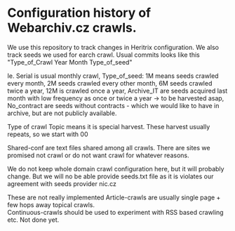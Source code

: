 Configuration history of Webarchiv.cz crawls.
==============

We use this repository to track changes in Heritrix configuration. We also track seeds we used for earch crawl. Usual commits looks like this "Type_of_Crawl Year Month Type_of_seed"

Ie. Serial is usual monthly crawl, Type_of_seed: 1M means seeds crawled every month, 2M seeds crawled every other month, 6M seeds crawled twice a year, 12M is crawled once a year, Archive_IT are seeds acquired last month with low frequency as once or twice a year -> to be harvested asap, No_contract are seeds without contracts - which we would like to have in archive, but are not publicly available.

Type of crawl Topic means it is special harvest. These harvest usually repeats, so we start with 00

Shared-conf are text files shared among all crawls. There are sites we promised not crawl or do not want crawl for whatever reasons.  

We do not keep whole domain crawl configuration here, but it will probably change. But we will no be able provide seeds.txt file as it is violates our agreement with seeds provider nic.cz

These are not really implemented
Article-crawls are usually single page + few hops away topical crawls.  
Continuous-crawls should be used to experiment with RSS based crawling etc. Not done yet.  
